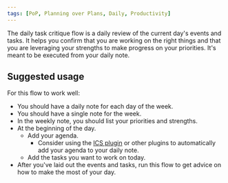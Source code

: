 ```yaml
---
tags: [PoP, Planning over Plans, Daily, Productivity]
---
```


The daily task critique flow is a daily review of the current day's events and tasks. It helps you confirm that you are working on the right things and that you are leveraging your strengths to make progress on your priorities. It's meant to be executed from your daily note.

## Suggested usage

For this flow to work well:

- You should have a daily note for each day of the week.
- You should have a single note for the week.
- In the weekly note, you should list your priorities and strengths.
- At the beginning of the day.
  - Add your agenda.
    - Consider using the [ICS plugin](https://github.com/muness/obsidian-ics) or other plugins to automatically add your agenda to your daily note.
  - Add the tasks you want to work on today.
- After you've laid out the events and tasks, run this flow to get advice on how to make the most of your day.
